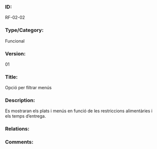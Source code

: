 ### ID:

RF-02-02

### Type/Category:

Funcional

### Version:

01

### Title: 

Opció per filtrar menús

### Description:

Es mostraran els plats i menús en funció de les restriccions alimentàries i els temps d’entrega. 

### Relations:



### Comments:


